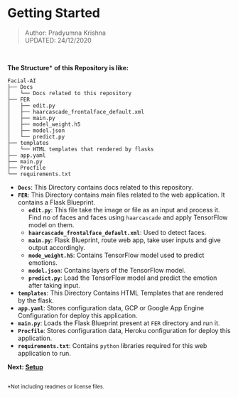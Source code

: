 # Getting Started

> Author: Pradyumna Krishna<br>
> UPDATED: 24/12/2020

<br>

**The Structure*** **of this Repository is like:**
```
Facial-AI
├── Docs
│   └── Docs related to this repository
├── FER
│   ├── edit.py
│   ├── haarcascade_frontalface_default.xml
│   ├── main.py
│   ├── model_weight.h5
│   ├── model.json
│   └── predict.py
├── templates
│   └── HTML templates that rendered by flasks
├── app.yaml
├── main.py
├── Procfile
└── requirements.txt
```

- **`Docs`**: This Directory contains docs related to this repository.
- **`FER`**: This Directory contains main files related to the web application. It contains a Flask Blueprint.
  - **`edit.py`**: This file take the image or file as an input and process it. Find no of faces and faces using `haarcascade` and apply TensorFlow model on them.
  - **`haarcascade_frontalface_default.xml`**: Used to detect faces.
  - **`main.py`**: Flask Blueprint, route web app, take user inputs and give output accordingly.
  - **`mode_weight.h5`**: Contains TensorFlow model used to predict emotions.
  - **`model.json`**: Contains layers of the TensorFlow model.
  - **`predict.py`**: Load the TensorFlow model and predict the emotion after taking input.
- **`templates`**: This Directory Contains HTML Templates that are rendered by the flask.
- **`app.yaml`**: Stores configuration data, GCP or Google App Engine Configuration for deploy this application.
- **`main.py`**: Loads the Flask Blueprint present at `FER` directory and run it.
- **`Procfile`**: Stores configuration data, Heroku configuration for deploy this application.
- **`requirements.txt`**: Contains `python` libraries required for this web application to run.

**Next: [Setup](Setup)**

<h2></h2>
<sup>*Not including readmes or license files.</sup>